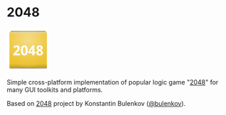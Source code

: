 2048
====

![2048 Icon](image/icon/ic_launcher2.png)

Simple cross-platform implementation of popular logic game "[2048](https://en.wikipedia.org/wiki/2048_(video_game))" for many GUI toolkits and platforms.

Based on [2048](https://github.com/bulenkov/2048) project by Konstantin Bulenkov ([@bulenkov](https://github.com/bulenkov/)).
